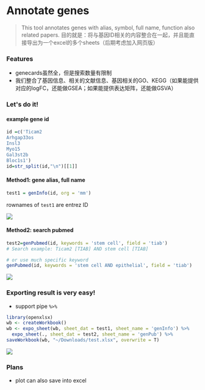 # Annotate genes 

> This tool annotates genes with alias, symbol, full name, function also related papers.
> 目的就是：将与基因ID相关的内容整合在一起，并且能直接导出为一个excel的多个sheets（后期考虑加入网页版）

### Features

- genecards虽然全，但是搜索数量有限制
- 我们整合了基因信息、相关的文献信息、基因相关的GO、KEGG（如果能提供对应的logFC，还能做GSEA；如果能提供表达矩阵，还能做GSVA）



### Let's do it!

#### example gene id

```R
id =c('Ticam2
Arhgap33os
Insl3
Myo15
Gal3st2b
Bloc1s1') 
id=str_split(id,"\n")[[1]]
```



#### Method1: gene alias, full name

```R
test1 = genInfo(id, org = 'mm')
```

rownames of `test1` are entrez ID

![](https://jieandze1314-1255603621.cos.ap-guangzhou.myqcloud.com/blog/2021-06-29-081721.png)

#### Method2: search pubmed 

```R
test2=genPubmed(id, keywords = 'stem cell', field = 'tiab')
# Search example: Ticam2 [TIAB] AND stem cell [TIAB] 

# or use much specific keyword
genPubmed(id, keywords = 'stem cell AND epithelial', field = 'tiab')
```

![](https://jieandze1314-1255603621.cos.ap-guangzhou.myqcloud.com/blog/2021-06-29-081925.png)





### Exporting result is very easy!

- support pipe ` %>% ` 

```R
library(openxlsx)
wb <- createWorkbook()
wb <- expo_sheet(wb, sheet_dat = test1, sheet_name = 'genInfo') %>% 
  expo_sheet(., sheet_dat = test2, sheet_name = 'genPub') %>% 
saveWorkbook(wb, "~/Downloads/test.xlsx", overwrite = T)
```

![](https://jieandze1314-1255603621.cos.ap-guangzhou.myqcloud.com/blog/2021-06-29-082350.png)



### Plans

- plot can also save into excel

